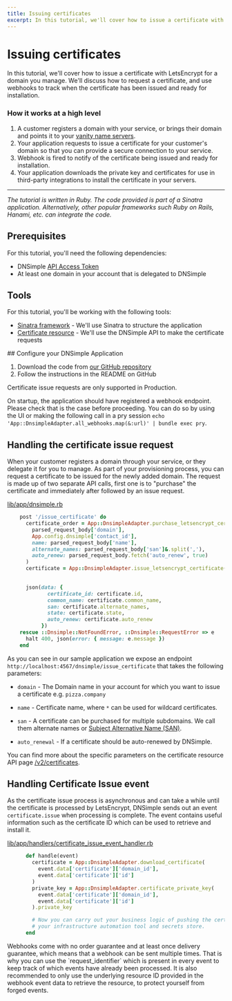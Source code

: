 ```yaml
---
title: Issuing certificates
excerpt: In this tutorial, we'll cover how to issue a certificate with LetsEncrypt for a domain you manage.
---
```


# Issuing certificates

In this tutorial, we'll cover how to issue a certificate with LetsEncrypt for a domain you manage. We'll discuss how to request a certificate, and use webhooks to track when the certificate has been issued and ready for installation.

### How it works at a high level

1. A customer registers a domain with your service, or brings their domain and points it to your [vanity name servers](https://blog.dnsimple.com/2020/08/vanity-name-servers/).
2. Your application requests to issue a certificate for your customer's domain so that you can provide a secure connection to your service.
3. Webhook is fired to notify of the certificate being issued and ready for installation.
4. Your application downloads the private key and certificates for use in third-party integrations to install the certificate in your servers.


---

_The tutorial is written in Ruby. The code provided is part of a Sinatra application. Alternatively, other popular frameworks such Ruby on Rails, Hanami, etc. can integrate the code._

## Prerequisites

For this tutorial, you'll need the following dependencies:

* DNSimple [API Access Token](https://support.dnsimple.com/articles/api-access-token/)
* At least one domain in your account that is delegated to DNSimple

## Tools

For this tutorial, you'll be working with the following tools:

* [Sinatra framework](http://sinatrarb.com/) - We'll use Sinatra to structure the application
* [Certificate resource](https://developer.dnsimple.com/v2/certificates/) - We'll use the DNSimple API to make the certificate requests

## Configure your DNSimple Application

1. Download the code from [our GitHub repository](https://github.com/dnsimple/dnsimple-api-examples/tree/main/ruby/use_cases/issue_certificates)
2. Follow the instructions in the README on GitHub

<note>
Certificate issue requests are only supported in Production.
</note>

On startup, the application should have registered a webhook endpoint. Please check that is the case before proceeding. You can do so by using the UI or making the following call in a pry session `echo 'App::DnsimpleAdapter.all_webhooks.map(&:url)' | bundle exec pry`.

## Handling the certificate issue request

When your customer registers a domain through your service, or they delegate it for you to manage. As part of your provisioning process, you can request a certificate to be issued for the newly added domain. The request is made up of two separate API calls, first one is to "purchase" the certificate and immediately after followed by an issue request.

[lib/app/dnsimple.rb](https://github.com/dnsimple/dnsimple-api-examples/blob/main/ruby/use_cases/issue_certificates/lib/app/dnsimple.rb#L16)

~~~ruby
    post '/issue_certificate' do
      certificate_order = App::DnsimpleAdapter.purchase_letsencrypt_certificate(
        parsed_request_body['domain'],
        App.config.dnsimple['contact_id'],
        name: parsed_request_body['name'],
        alternate_names: parsed_request_body['san']&.split(','),
        auto_renew: parsed_request_body.fetch('auto_renew', true)
      )
      certificate = App::DnsimpleAdapter.issue_letsencrypt_certificate(parsed_request_body['domain'],
                                                                       certificate_order.certificate_id)

      json(data: {
             certificate_id: certificate.id,
             common_name: certificate.common_name,
             san: certificate.alternate_names,
             state: certificate.state,
             auto_renew: certificate.auto_renew
           })
    rescue ::Dnsimple::NotFoundError, ::Dnsimple::RequestError => e
      halt 400, json(error: { message: e.message })
    end
~~~

As you can see in our sample application we expose an endpoint `http://localhost:4567/dnsimple/issue_certificate` that takes the following parameters:

* `domain` - The Domain name in your account for which you want to issue a certificate e.g. `pizza.company`

* `name` - Certificate name, where `*` can be used for wildcard certificates.

* `san` - A certificate can be purchased for multiple subdomains. We call them alternate names or [Subject Alternative Name (SAN)](https://support.dnsimple.com/articles/what-is-ssl-san/).

* `auto_renewal` - If a certificate should be auto-renewed by DNSimple.

You can find more about the specific parameters on the certificate resource API page [/v2/certificates](https://developer.dnsimple.com/v2/certificates/#purchaseLetsencryptCertificate).

## Handling Certificate Issue event

As the certificate issue process is asynchronous and can take a while until the certificate is processed by LetsEncrypt, DNSimple sends out an event `certificate.issue` when processing is complete.
The event contains useful information such as the certificate ID which can be used to retrieve and install it.

[lib/app/handlers/certificate_issue_event_handler.rb](https://github.com/dnsimple/dnsimple-api-examples/blob/main/ruby/use_cases/issue_certificates/lib/app/handlers/certificate_issue_event_handler.rb#L8)

~~~ruby
      def handle(event)
        certificate = App::DnsimpleAdapter.download_certificate(
          event.data['certificate']['domain_id'],
          event.data['certificate']['id']
        )
        private_key = App::DnsimpleAdapter.certificate_private_key(
          event.data['certificate']['domain_id'],
          event.data['certificate']['id']
        ).private_key

        # Now you can carry out your business logic of pushing the certificate to
        # your infrastructure automation tool and secrets store.
      end
~~~

<note>
Webhooks come with no order guarantee and at least once delivery guarantee, which means that a webhook can be sent multiple times. That is why you can use the `request_identifier` which is present in every event to keep track of which events have already been processed. It is also recommended to only use the underlying resource ID provided in the webhook event data to retrieve the resource, to protect yourself from forged events.
</note>
